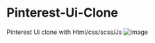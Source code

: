 # Pinterest-Ui-Clone
Pinterest Ui clone with Html/css/scss/Js
![image](https://user-images.githubusercontent.com/64797539/127176686-542a1eae-b90c-4d62-a6aa-57f167bc5f42.png)
